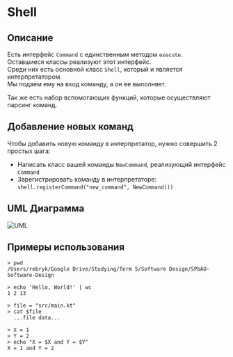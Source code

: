 # Shell

## Описание
Есть интерфейс ```Command``` с единственным методом ```execute```. <br>
Оставшиеся классы реализуют этот интерфейс. <br>
Среди них есть основной класс ```Shell```, который и является интерпретатором. <br>
Мы подаем ему на вход команду, а он ее выполняет.

Так же есть набор вспомогающих функций, которые осуществляют парсинг команд.

## Добавление новых команд
Чтобы добавить новую команду в интерпретатор, нужно совершить 2 простых шага: 

* Написать класс вашей команды ```NewCommand```, реализующий интерфейс ```Command```
* Зарегистрировать команду в интерпретаторе: ```shell.registerCommand("new_command", NewCommand())```

## UML Диаграмма
![UML](/uml.png)

## Примеры использования

```
> pwd
/Users/rebryk/Google Drive/Studying/Term 5/Software Design/SPbAU-Software-Design
```

```
> echo 'Hello, World!' | wc
1 2 13
```

```
> file = "src/main.kt"
> cat $file
  ...file data...
```

```
> X = 1
> Y = 2
> echo "X = $X and Y = $Y"
X = 1 and Y = 2
```
